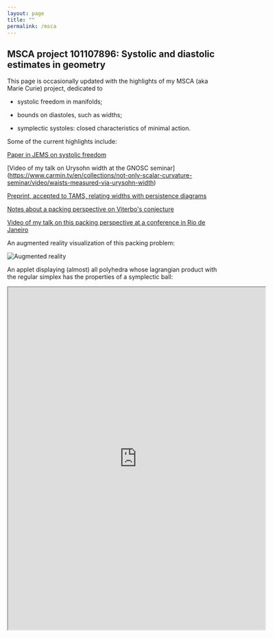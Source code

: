 ```yaml
---
layout: page
title: ""
permalink: /msca
---
```


## MSCA project 101107896: Systolic and diastolic estimates in geometry

This page is occasionally updated with the highlights of my MSCA (aka Marie Curie) project, dedicated to

+ systolic freedom in manifolds;

+ bounds on diastoles, such as widths;

+ symplectic systoles: closed characteristics of minimal action.

Some of the current highlights include:

[Paper in JEMS on systolic freedom](https://ems.press/journals/jems/articles/14297929)

[Video of my talk on Urysohn width at the GNOSC seminar] (https://www.carmin.tv/en/collections/not-only-scalar-curvature-seminar/video/waists-measured-via-urysohn-width)

[Preprint, accepted to TAMS, relating widths with persistence diagrams](https://arxiv.org/abs/2403.13980)

[Notes about a packing perspective on Viterbo's conjecture]({{site.baseurl}}/files/viterbo.pdf)

[Video of my talk on this packing perspective at a conference in Rio de Janeiro](https://www.youtube.com/watch?v=5mIAkXNnqh4)

An augmented reality visualization of this packing problem:

<img src="{{site.baseurl}}/pics/billiard.gif" alt="Augmented reality" title="Augmented reality">

An applet displaying (almost) all polyhedra whose lagrangian product with the regular simplex has the properties of a symplectic ball: 

<iframe src="https://www.wolframcloud.com/obj/5872a96d-1418-46a1-8abc-c7709bfb728a?_embed=iframe" width="600" height="800"></iframe>
